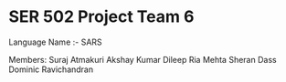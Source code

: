 # SER 502 Project Team 6

Language Name :- SARS 

Members:
Suraj Atmakuri
Akshay Kumar Dileep
Ria Mehta
Sheran Dass Dominic Ravichandran

